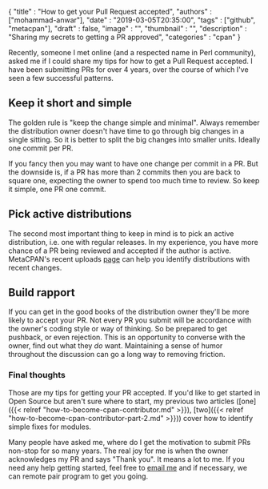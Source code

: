 
  {
    "title"       : "How to get your Pull Request accepted",
    "authors"     : ["mohammad-anwar"],
    "date"        : "2019-03-05T20:35:00",
    "tags"        : ["github", "metacpan"],
    "draft"       : false,
    "image"       : "",
    "thumbnail"   : "",
    "description" : "Sharing my secrets to getting a PR approved",
    "categories"  : "cpan"
  }

Recently, someone I met online (and a respected name in Perl community), asked me if I could share my tips for how to get a Pull Request accepted. I have been submitting PRs for over 4 years, over the course of which I've seen a few successful patterns.

Keep it short and simple
------------------------
The golden rule is "keep the change simple and minimal". Always remember the distribution owner doesn't have time to go through big changes in a single sitting. So it is better to split the big changes into smaller units. Ideally one commit per PR.

If you fancy then you may want to have one change per commit in a PR. But the downside is, if a PR has more than 2 commits then you are back to square one, expecting the owner to spend too much time to review. So keep it simple, one PR one commit. 

Pick active distributions
-------------------------
The second most important thing to keep in mind is to pick an active distribution, i.e. one with regular releases. In my experience, you have more chance of a PR being reviewed and accepted if the author is active. MetaCPAN's recent uploads [page](https://metacpan.org/recent?size=500) can help you identify distributions with recent changes.

Build rapport
-------------
If you can get in the good books of the distribution owner they'll be more likely to accept your PR. Not every PR you submit will be accordance with the owner's coding style or way of thinking. So be prepared to get pushback, or even rejection. This is an opportunity to converse with the owner, find out what they *do* want. Maintaining a sense of humor throughout the discussion can go a long way to removing friction.


### Final thoughts
Those are my tips for getting your PR accepted. If you'd like to get started in Open Source but aren't sure where to start, my previous two articles ([one]({{< relref "how-to-become-cpan-contributor.md" >}}), [two]({{< relref "how-to-become-cpan-contributor-part-2.md" >}})) cover how to identify simple fixes for modules.

Many people have asked me, where do I get the motivation to submit PRs non-stop for so many years. The real joy for me is when the owner acknowledges my PR and says "Thank you". It means a lot to me. If you need any help getting started, feel free to [email me](mailto:mohammad.anwar@yahoo.com) and if necessary, we can remote pair program to get you going.

